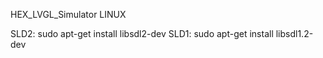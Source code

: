 HEX_LVGL_Simulator
LINUX

SLD2:
sudo apt-get install libsdl2-dev
SLD1:
sudo apt-get install libsdl1.2-dev